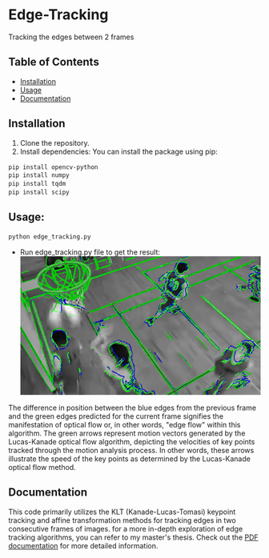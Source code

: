 # Edge-Tracking
Tracking the edges  between 2 frames

## Table of Contents

- [Installation](#installation)
- [Usage](#usage)
- [Documentation](#Documentation)

## Installation

1. Clone the repository.
2. Install dependencies:
You can install the package using pip:

```bash
pip install opencv-python
pip install numpy
pip install tqdm
pip install scipy
```

## Usage:
```bash
python edge_tracking.py
```
- Run edge_tracking.py file to get the result:
![Example Image](edge_motion_31.png)

The difference in position between the blue edges from the previous frame and the
green edges predicted for the current frame signifies the manifestation of optical
flow or, in other words, "edge flow" within this algorithm. The green arrows represent motion vectors generated by the Lucas-Kanade optical flow algorithm, depicting the velocities of key points tracked through the motion analysis process. In other words, these arrows illustrate the speed of the key points as determined by the Lucas-Kanade optical flow method.

## Documentation
This code primarily utilizes the KLT (Kanade-Lucas-Tomasi) keypoint tracking and affine transformation methods for tracking edges in two consecutive frames of images.
for a more in-depth exploration of edge tracking algorithms, you can refer to my master's thesis.
Check out the [PDF documentation](Master_Thesis_Mingtao_Ou.pdf) for more detailed information.

